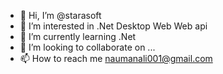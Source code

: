 - 👋 Hi, I’m @starasoft
- 👀 I’m interested in .Net Desktop Web Web api
- 🌱 I’m currently learning .Net
- 💞️ I’m looking to collaborate on ...
- 📫 How to reach me naumanali001@gmail.com

<!---
starasoft/starasoft is a ✨ special ✨ repository because its `README.md` (this file) appears on your GitHub profile.
You can click the Preview link to take a look at your changes.
--->
